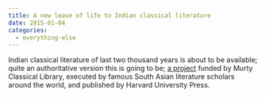 ```yaml
---
title: A new lease of life to Indian classical literature
date: 2015-01-04 
categories:
  - everything-else
---
```

Indian classical literature of last two thousand years is about to be available; quite an authoritative version this is going to be; [a project](https://www.nytimes.com/2015/01/03/books/murty-classical-library-catalogs-indian-literature.html?partner=rss&emc=rss) funded by Murty Classical Library, executed by famous South Asian literature scholars around the world, and published by Harvard University Press.
